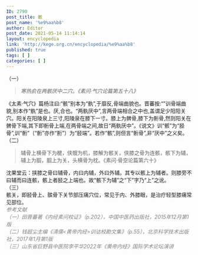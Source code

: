 ```yaml
---
ID: 2790
post_title: 骸
post_name: '%e9%aa%b8'
author: Editor
post_date: 2021-05-14 11:14:14
layout: encyclopedia
link: 'http://kege.org.cn/encyclopedia/%e9%aa%b8'
published: true
tags: [ ]
categories: [ ]
---
```

<div>（一）</div>
<div></div>
<blockquote>
<div><em>寒热俞在两骸厌中二穴。《素问·气穴论篇第五十八》</em></div></blockquote>
<div></div>
<div>
<div>《太素·气穴》篇杨注曰:“骸”别本为“骫”,于靡反,骨端曲貌也。晋蕃按:“”训骨端曲貌,别本作“骫”是也。厌,合也。“两骫厌中”,言两骨端相合之中也,盖谓足少阳阳关穴。阳关在阳陵泉上三寸,阳陵泉在膝下一寸。膝上为髀骨,膝下为䯒骨,然则阳关在髀骨下端,其下即䯒骨上端,在两骨端之间,故日“两骫厌中”。《说文》训“骸”为“胫骨”,训“䯒”（“䯒”亦作“胻”）为“胫端”。若作“骸”,则但言“䯒骨”,非“厌中”之义矣。</div>
</div>
<div></div>
<div>（二）</div>
<div></div>
<blockquote>
<div>辅骨上横骨下为楗，侠髋为机，膝解为骸关，侠膝之骨为连骸，骸下为辅，辅上为腘，腘上为关，头横骨为枕。《素问·骨空论篇第六十》</div></blockquote>
<div>沈果堂云：挟膝之骨曰辅骨，内曰内辅，外曰外辅。其专以骸上为辅者。则膝旁不曰辅而曰连骸，骸上者胫之上端也。故“骸下为辅”之“下”字乃“上”之讹。</div>
<div></div>
<div>（三）</div>
<div></div>
<div>骸关，即胫骨上、髌骨下关节部压痛穴位，常见于内、外膝眼，是治疗轻型膝痛常见部位。</div>
<div></div>
<div></div>
<div><span style="color: #808080;"><em>参考文献</em></span></div>
<div><span style="color: #808080;"><em>（一）田晋蕃著《内经素问校证》（p.202），中国中医药出版社，2015年12月第1版</em></span></div>
<div><span style="color: #808080;"><em>（二）钱超尘主编《清儒&lt;黄帝内经&gt;训诂校勘文集》（p.55），北京科学技术出版社，2017年1月第1版</em></span></div>
<div><span style="color: #808080;"><em>（三）山东省巨野县中医院李平华2022年《黄帝内经》国际学术论坛演讲</em></span></div>